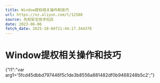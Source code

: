 ```yaml
---
title: Window提权相关操作和技巧
url: https://xz.aliyun.com/t/12588
source: 先知安全技术社区
date: 2023-06-06
fetch_date: 2025-10-04T11:44:17.344376
---
```


# Window提权相关操作和技巧

{"l1":"var arg1='5fcd45dbbd797446f5c1de3b8556a881482df0b9468248b5c2';"}